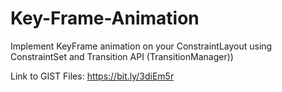 # Key-Frame-Animation
Implement KeyFrame animation on your ConstraintLayout using ConstraintSet and Transition API (TransitionManager))

Link to GIST Files: https://bit.ly/3diEm5r  

